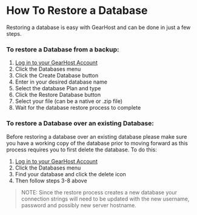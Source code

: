 How To Restore a Database
=========================

Restoring a database is easy with GearHost and can be done in just a few steps.

### To restore a Database from a backup:

1.  [Log in to your GearHost Account](https://my.gearhost.com/account/login)
2.  Click the Databases menu
3.  Click the Create Database button
4.  Enter in your desired database name
5.  Select the database Plan and type
6.  Click the Restore Database button
7.  Select your file (can be a native or .zip file)
8.  Wait for the database restore process to complete

### To restore a Database over an existing Database:

Before restoring a database over an existing database please make sure you have
a working copy of the database prior to moving forward as this process requires
you to first delete the database. To do this:

1.  [Log in to your GearHost Account](https://my.gearhost.com/account/login)
2.  Click the Databases menu
3.  Find your database and click the delete icon
4.  Then follow steps 3-8 above

>   NOTE: Since the restore process creates a new database your connection
>   strings will need to be updated with the new username, password and possibly
>   new server hostname.
